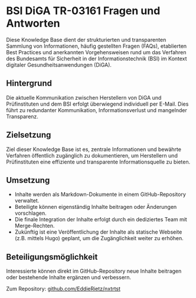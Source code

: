 # BSI DiGA TR-03161 Fragen und Antworten

Diese Knowledge Base dient der strukturierten und transparenten Sammlung von Informationen, häufig gestellten Fragen (FAQs), etablierten Best Practices und anerkannten Vorgehensweisen rund um das Verfahren des Bundesamts für Sicherheit in der Informationstechnik (BSI) im Kontext digitaler Gesundheitsanwendungen (DiGA).

## Hintergrund

Die aktuelle Kommunikation zwischen Herstellern von DiGA und Prüfinstituten und dem BSI erfolgt überwiegend individuell per E-Mail. Dies führt zu redundanter Kommunikation, Informationsverlust und mangelnder Transparenz.

## Zielsetzung

Ziel dieser Knowledge Base ist es, zentrale Informationen und bewährte Verfahren öffentlich zugänglich zu dokumentieren, um Herstellern und Prüfinstituten eine effiziente und transparente Informationsquelle zu bieten.

## Umsetzung

- Inhalte werden als Markdown-Dokumente in einem GitHub-Repository verwaltet.
- Beteiligte können eigenständig Inhalte beitragen oder Änderungen vorschlagen.
- Die finale Integration der Inhalte erfolgt durch ein dediziertes Team mit Merge-Rechten.
- Zukünftig ist eine Veröffentlichung der Inhalte als statische Webseite (z.B. mittels Hugo) geplant, um die Zugänglichkeit weiter zu erhöhen.

## Beteiligungsmöglichkeit

Interessierte können direkt im GitHub-Repository neue Inhalte beitragen oder bestehende Inhalte ergänzen und verbessern.

Zum Repository: [github.com/EddieRietz/nxtrtst](https://github.com/EddieRietz/nxtrtst)
